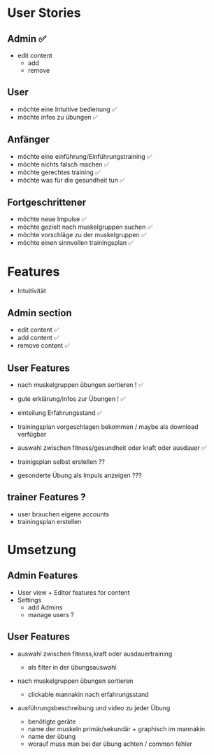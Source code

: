 # User Stories

## Admin ✅

- edit content
  - add
  - remove

## User

- möchte eine Intuitive bedienung ✅
- möchte infos zu übungen ✅

## Anfänger

- möchte eine einführung/Einführungstraining ✅
- möchte nichts falsch machen ✅
- möchte gerechtes training ✅
- möchte was für die gesundheit tun ✅

## Fortgeschrittener

- möchte neue Impulse ✅
- möchte gezielt nach muskelgruppen suchen ✅
- möchte vorschläge zu der muskelgruppen ✅
- möchte einen sinnvollen trainingsplan ✅

# Features

- Intuitivität

## Admin section

- edit content ✅
- add content ✅
- remove content ✅

## User Features

- nach muskelgruppen übungen sortieren ! ✅
- gute erklärung/infos zur Übungen ! ✅

- einteilung Erfahrungsstand ✅
- trainingsplan vorgeschlagen bekommen / maybe als download verfügbar
- auswahl zwischen fitness/gesundheit oder kraft oder ausdauer ✅

- trainigsplan selbst erstellen ??

- gesonderte Übung als Impuls anzeigen ???

## trainer Features ?

- user brauchen eigene accounts
- trainingsplan erstellen

# Umsetzung

## Admin Features

- User view + Editor features for content
- Settings
  - add Admins
  - manage users ?

## User Features

- auswahl zwischen fitness,kraft oder ausdauertraining

  - als filter in der übungsauswahl

- nach muskelgruppen übungen sortieren

  - clickable mannakin nach erfahrungsstand

- ausführungsbeschreibung und video zu jeder Übung
  - benötigte geräte
  - name der muskeln primär/sekundär + graphisch im mannakin
  - name der übung
  - worauf muss man bei der übung achten / common fehler
